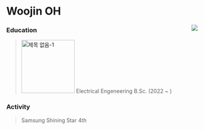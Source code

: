 # Woojin OH 
<a href="https://github.com/anuraghazra/github-readme-stats">
  <img align="right" src="https://github-readme-stats.vercel.app/api/top-langs/?username=owjxyz&layout=compact" />
</a>

### Education
> [<img width="140" alt="제목 없음-1" src="https://github.com/owjxyz/owjxyz/assets/89694988/7f185b88-cfbd-4b88-8e5e-9f2d4565268d">](https://www.postech.ac.kr)
Electrical Engeneering B.Sc. (2022 ~ )
> 

### Activity
> Samsung Shining Star 4th

